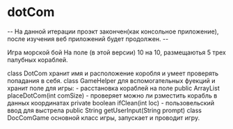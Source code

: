 # dotCom
-- На данной итерации проэкт закончен(как консольное приложение), после изучения веб приложений будет продолжен. --

Игра морской бой
На поле (в этой версии) 10 на 10, размещаютья 5 трех палубных кораблей.

class DotCom хранит имя и расположение коробля и умеет проверять  попадания в себя.
class GameHelper  для вспомогательных фуекций и хранит поле для игры:
    - расстановка кораблей на поле public ArrayList<String> placeDotCom(int comSize)
    - проверяет можно ли рзместить корабль в данных координатах private boolean ifClean(int loc) 
    - пользовельский ввод для выстрела public String getUserInput(String prompt)
class DocComGame основной класс игры, запускает и проводит игру.
    
    
    